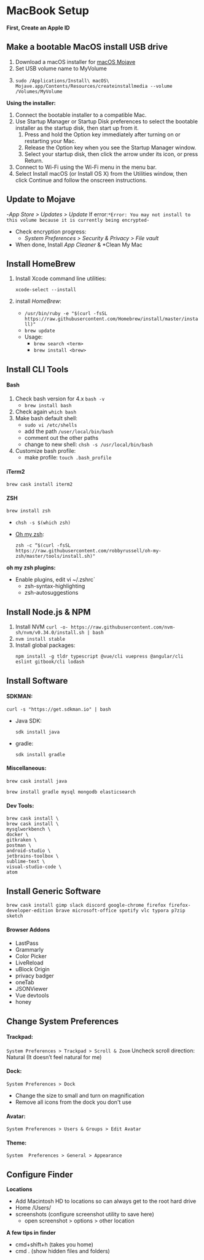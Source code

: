 # MacBook Setup



**First, Create an Apple ID**




## Make a bootable MacOS install USB drive

1. Download a macOS installer for [macOS Mojave](https://support.apple.com/kb/HT201475) 
2. Set USB volume name to MyVolume
3. ```
   sudo /Applications/Install\ macOS\ Mojave.app/Contents/Resources/createinstallmedia --volume /Volumes/MyVolume
   ```


**Using the installer:**

1. Connect the bootable installer to a compatible Mac. 
2. Use Startup Manager or Startup Disk preferences to select  the bootable installer as the startup disk, then start up from it.
   1. Press and hold the Option key immediately after turning on or restarting your Mac.
   2. Release the Option key when you see the Startup Manager window.
   3. Select your startup disk, then click the arrow under its icon, or press Return. 
3. Connect to Wi-Fi using the Wi-Fi menu in the menu bar. 
4. Select Install macOS (or Install OS X) from the Utilities window, then click Continue and follow the onscreen instructions.




## Update to Mojave

-*App Store > Updates > Update*
  If error:``` *Error: You may not install to this volume because it is currently being encrypted- ```
  - Check encryption progress:
    - *System Preferences > Security & Privacy > File vault*
  - When done, Install *App Cleaner*  & *Clean My Mac




## Install HomeBrew

1. Install Xcode command line utilities: 

   `xcode-select --install`

2. install *HomeBrew*:
   - ```/usr/bin/ruby -e "$(curl -fsSL https://raw.githubusercontent.com/Homebrew/install/master/install)"```
   - `brew update`
   - Usage: 
     - `brew search <term>`
     - `brew install <brew>`



## Install CLI Tools

#### Bash

1. Check bash version for 4.x `bash -v`
   - `brew install bash`
2. Check again `which bash`
3. Make bash default shell:
   - `sudo vi /etc/shells`
   - add the path `/user/local/bin/bash`
   - comment out the other paths
   - change to new shell: `chsh -s /usr/local/bin/bash`
4. Customize bash profile:
   - make profile: `touch .bash_profile`

#### iTerm2

`brew cask install iterm2`

#### ZSH

`brew install zsh`

- `chsh -s $(which zsh)`

- [Oh my zsh](https://github.com/robbyrussell/oh-my-zsh): 

  `zsh -c “$(curl -fsSL https://raw.githubusercontent.com/robbyrussell/oh-my-zsh/master/tools/install.sh)"`

**oh my zsh plugins:**

- Enable plugins, edit vi ~/.zshrc`
  - zsh-syntax-highlighting
  - zsh-autosuggestions



## Install Node.js & NPM

1. Install NVM
   `curl -o- https://raw.githubusercontent.com/nvm-sh/nvm/v0.34.0/install.sh | bash`
2. `nvm install stable`
3. Install global packages:
   ```
   npm install -g tldr typescript @vue/cli vuepress @angular/cli eslint gitbook/cli lodash
   ```
   
   

## Install Software

#### SDKMAN:

`curl -s "https://get.sdkman.io" | bash`

- Java SDK: 

  	`sdk install java`

- gradle: 

  	`sdk install gradle`

#### Miscellaneous:
```
brew cask install java
```

```
brew install gradle mysql mongodb elasticsearch
```



#### Dev Tools:

```
brew cask install \     
brew cask install \
mysqlworkbench \     
docker \     
gitkraken \     
postman \     
android-studio \     
jetbrains-toolbox \     
sublime-text \     
visual-studio-code \
atom
```



## Install Generic Software 

```
brew cask install gimp slack discord google-chrome firefox firefox-developer-edition brave microsoft-office spotify vlc typora p7zip sketch
```



#### Browser Addons

- LastPass
- Grammarly
- Color Picker
- LiveReload
- uBlock Origin
- privacy badger 
- oneTab
- JSONViewer
- Vue devtools
- honey

  

## Change System Preferences 

#### Trackpad:

 `System Preferences > Trackpad > Scroll & Zoom`
 Uncheck scroll direction: Natural (It doesn’t feel natural for me) 

#### Dock:
 `System Preferences > Dock`

 - Change the size to small and turn on magnification
 - Remove all icons from the dock you don't use

#### Avatar:
`System Preferences > Users & Groups > Edit Avatar`

#### Theme:
`System  Preferences > General > Appearance`



## Configure Finder

**Locations**

- Add Macintosh HD to locations so can always get to the root hard drive
- Home /Users/<name>
- screenshots (configure screenshot utility to save here)  
  - open screenshot > options > other location 

**A few tips in finder**

- cmd+shift+h (takes you home)
- cmd . (show hidden files and folders)

